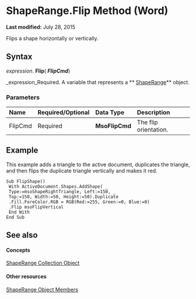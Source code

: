 
# ShapeRange.Flip Method (Word)

 **Last modified:** July 28, 2015

Flips a shape horizontally or vertically.

## Syntax

 _expression_. **Flip**( **_FlipCmd_**)

 _expression_Required. A variable that represents a  ** [ShapeRange](7112acc0-e241-16ef-77bc-101b72d05af0.md)** object.


### Parameters



|**Name**|**Required/Optional**|**Data Type**|**Description**|
|:-----|:-----|:-----|:-----|
|FlipCmd|Required| **MsoFlipCmd**|The flip orientation.|

## Example

This example adds a triangle to the active document, duplicates the triangle, and then flips the duplicate triangle vertically and makes it red.


```
Sub FlipShape() 
 With ActiveDocument.Shapes.AddShape( _ 
 Type:=msoShapeRightTriangle, Left:=150, _ 
 Top:=150, Width:=50, Height:=50).Duplicate 
 .Fill.ForeColor.RGB = RGB(Red:=255, Green:=0, Blue:=0) 
 .Flip msoFlipVertical 
 End With 
End Sub
```


## See also


#### Concepts


 [ShapeRange Collection Object](7112acc0-e241-16ef-77bc-101b72d05af0.md)
#### Other resources


 [ShapeRange Object Members](eb882d13-d724-26e9-7e6d-2af55e42bba1.md)
